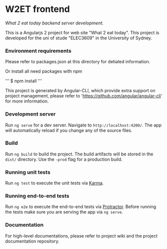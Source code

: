 # W2ET frontend

*What 2 eat today backend server development.*

This is a Angularjs 2 project for web site "What 2 eat today".
This project is developed for the uni of stude "ELEC3609" in the University of Sydney.

### Environment requirements

Please refer to packages.json at this directory for detialed information.

Or install all need packages with npm

'''
$ npm install
'''

This project is generated by Angular-CLI, which provide extra support on project management, please refer to 'https://github.com/angular/angular-cli' for more information.

### Development server
Run `ng serve` for a dev server. Navigate to `http://localhost:4200/`. The app will automatically reload if you change any of the source files.

### Build

Run `ng build` to build the project. The build artifacts will be stored in the `dist/` directory. Use the `-prod` flag for a production build.

### Running unit tests

Run `ng test` to execute the unit tests via [Karma](https://karma-runner.github.io).

### Running end-to-end tests

Run `ng e2e` to execute the end-to-end tests via [Protractor](http://www.protractortest.org/).
Before running the tests make sure you are serving the app via `ng serve`.

### Documentation

For high-level documentations, please refer to project wiki and the project documentation repository.

